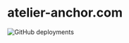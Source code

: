 # atelier-anchor.com

![GitHub deployments](https://img.shields.io/github/deployments/atelier-anchor/website/production?label=vercel&logo=vercel)
